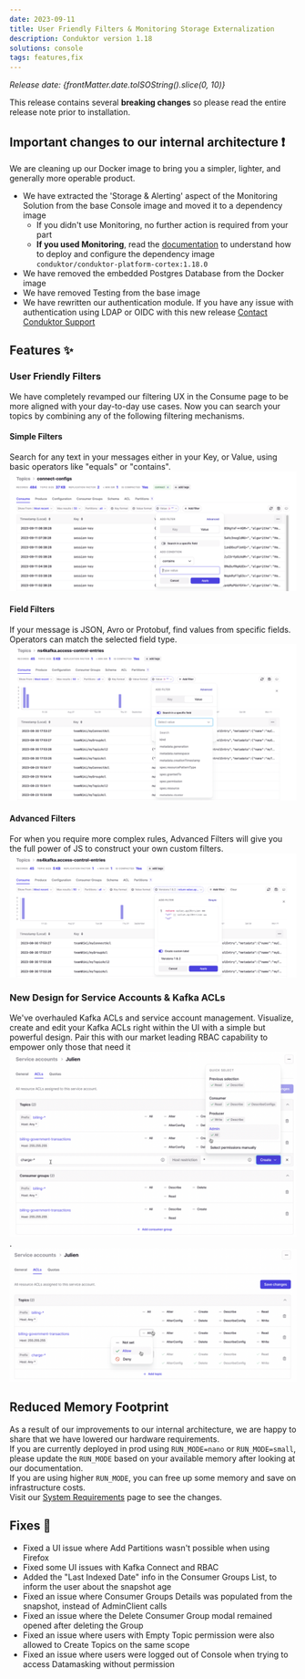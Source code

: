 ```yaml
---
date: 2023-09-11
title: User Friendly Filters & Monitoring Storage Externalization
description: Conduktor version 1.18
solutions: console
tags: features,fix
---
```


*Release date: {frontMatter.date.toISOString().slice(0, 10)}*

This release contains several **breaking changes** so please read the entire release note prior to installation.

## Important changes to our internal architecture ❗

We are cleaning up our Docker image to bring you a simpler, lighter, and generally more operable product.

- We have extracted the 'Storage & Alerting' aspect of the Monitoring Solution from the base Console image and moved it to a dependency image
  - If you didn't use Monitoring, no further action is required from your part
  - **If you used Monitoring**, read the [documentation](https://docs.conduktor.io/platform/get-started/support/important-notices/) to understand how to deploy and configure the dependency image `conduktor/conduktor-platform-cortex:1.18.0`
- We have removed the embedded Postgres Database from the Docker image
- We have removed Testing from the base image
- We have rewritten our authentication module. If you have any issue with authentication using LDAP or OIDC with this new release [Contact Conduktor Support](https://support.conduktor.io/hc/en-gb)

## Features ✨

### User Friendly Filters

We have completely revamped our filtering UX in the Consume page to be more aligned with your day-to-day use cases. Now you can search your topics by combining any of the following filtering mechanisms.

#### Simple Filters

Search for any text in your messages either in your Key, or Value, using basic operators like "equals" or "contains". ![Simple Filters](/images/changelog/platform/v18/filters-1.png)

#### Field Filters

If your message is JSON, Avro or Protobuf, find values from specific fields. Operators can match the selected field type. ![Field Filters](/images/changelog/platform/v18/filters-2.png)

#### Advanced Filters

For when you require more complex rules, Advanced Filters will give you the full power of JS to construct your own custom filters. ![Advanced Filters](/images/changelog/platform/v18/filters-3.png)

### New Design for Service Accounts & Kafka ACLs

We've overhauled Kafka ACLs and service account management. Visualize, create and edit your Kafka ACLs right within the UI with a simple but powerful design. Pair this with our market leading RBAC capability to empower only those that need it ![Service Accounts ACLS 1](/images/changelog/platform/v18/acls-1.png).  
![Service Accounts ACLS 2](/images/changelog/platform/v18/acls-2.png)

## Reduced Memory Footprint

As a result of our improvements to our internal architecture, we are happy to share that we have lowered our hardware requirements.  
If you are currently deployed in prod using `RUN_MODE=nano` or `RUN_MODE=small`, please update the `RUN_MODE` based on your available memory after looking at our documentation.  
If you are using higher `RUN_MODE`, you can free up some memory and save on infrastructure costs.  
Visit our [System Requirements](https://docs.conduktor.io/platform/get-started/installation/hardware/#hardware-requirements) page to see the changes.

## Fixes 🔨

- Fixed a UI issue where Add Partitions wasn't possible when using Firefox
- Fixed some UI issues with Kafka Connect and RBAC
- Added the "Last Indexed Date" info in the Consumer Groups List, to inform the user about the snapshot age
- Fixed an issue where Consumer Groups Details was populated from the snapshot, instead of AdminClient calls
- Fixed an issue where the Delete Consumer Group modal remained opened after deleting the Group
- Fixed an issue where users with Empty Topic permission were also allowed to Create Topics on the same scope
- Fixed an issue where users were logged out of Console when trying to access Datamasking without permission

